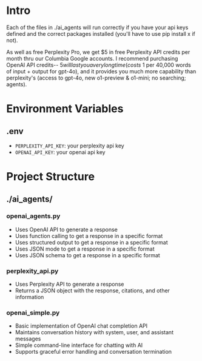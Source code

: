 # Intro 
Each of the files in ./ai_agents will run correctly if you have your api keys defined and the correct packages installed (you'll have to use pip install x if not). 

As well as free Perplexity Pro, we get $5 in free Perplexity API credits per month thru our Columbia Google accounts. I recommend purchasing OpenAI API credits-- $5 will last you a very long time (costs ~$1 per 40,000 words of input + output for gpt-4o), and it provides you much more capability than perplexity's (access to gpt-4o, new o1-preview & o1-mini; no searching; agents). 

# Environment Variables

## .env
- `PERPLEXITY_API_KEY`: your perplexity api key
- `OPENAI_API_KEY`: your openai api key

# Project Structure

## ./ai_agents/

### openai_agents.py
- Uses OpenAI API to generate a response
- Uses function calling to get a response in a specific format
- Uses structured output to get a response in a specific format
- Uses JSON mode to get a response in a specific format
- Uses JSON schema to get a response in a specific format

### perplexity_api.py
- Uses Perplexity API to generate a response
- Returns a JSON object with the response, citations, and other information

### openai_simple.py
- Basic implementation of OpenAI chat completion API
- Maintains conversation history with system, user, and assistant messages
- Simple command-line interface for chatting with AI
- Supports graceful error handling and conversation termination
